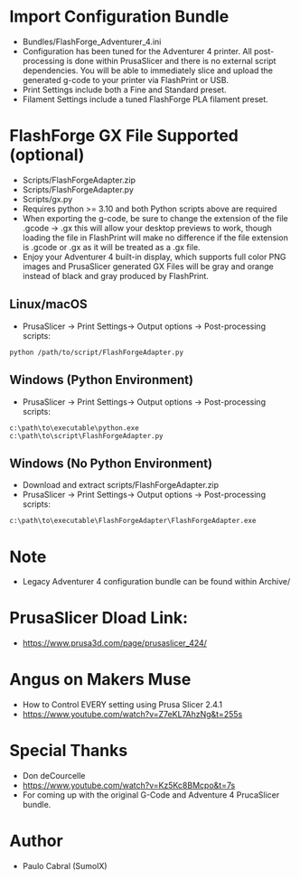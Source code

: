 # Import Configuration Bundle
* Bundles/FlashForge_Adventurer_4.ini
* Configuration has been tuned for the Adventurer 4 printer. All post-processing is done within PrusaSlicer and there is no external script dependencies. You will be able to immediately slice and upload the generated g-code to your printer via FlashPrint or USB.
* Print Settings include both a Fine and Standard preset.
* Filament Settings include a tuned FlashForge PLA filament preset.

# FlashForge GX File Supported (optional)
* Scripts/FlashForgeAdapter.zip
* Scripts/FlashForgeAdapter.py
* Scripts/gx.py
* Requires python >= 3.10 and both Python scripts above are required
* When exporting the g-code, be sure to change the extension of the file .gcode -> .gx this will allow your desktop previews to work, though loading the file in FlashPrint will make no difference if the file extension is .gcode or .gx as it will be treated as a .gx file.
* Enjoy your Adventurer 4 built-in display, which supports full color PNG images and PrusaSlicer generated GX Files will be gray and orange instead of black and gray produced by FlashPrint.

## Linux/macOS
* PrusaSlicer -> Print Settings-> Output options -> Post-processing scripts:
```
python /path/to/script/FlashForgeAdapter.py
```

## Windows (Python Environment)
* PrusaSlicer -> Print Settings-> Output options -> Post-processing scripts:
```
c:\path\to\executable\python.exe c:\path\to\script\FlashForgeAdapter.py
```

## Windows (No Python Environment)
* Download and extract scripts/FlashForgeAdapter.zip
* PrusaSlicer -> Print Settings-> Output options -> Post-processing scripts:
```
c:\path\to\executable\FlashForgeAdapter\FlashForgeAdapter.exe
```

# Note
* Legacy Adventurer 4 configuration bundle can be found within Archive/

# PrusaSlicer Dload Link:
* https://www.prusa3d.com/page/prusaslicer_424/ 

# Angus on Makers Muse
* How to Control EVERY setting using Prusa Slicer 2.4.1
* https://www.youtube.com/watch?v=Z7eKL7AhzNg&t=255s 

# Special Thanks
* Don deCourcelle
* https://www.youtube.com/watch?v=Kz5Kc8BMcpo&t=7s
* For coming up with the original G-Code and Adventure 4 PrucaSlicer bundle.

# Author
* Paulo Cabral (SumolX)
